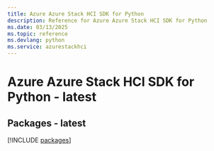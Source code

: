 ```yaml
---
title: Azure Azure Stack HCI SDK for Python
description: Reference for Azure Azure Stack HCI SDK for Python
ms.date: 03/13/2025
ms.topic: reference
ms.devlang: python
ms.service: azurestackhci
---
```

# Azure Azure Stack HCI SDK for Python - latest
## Packages - latest
[!INCLUDE [packages](azure-stack-hci-index.md)]